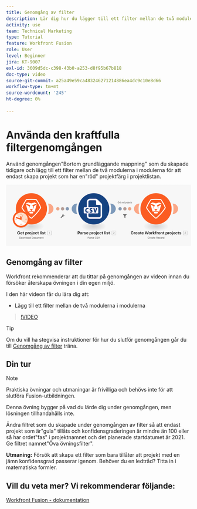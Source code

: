 ```yaml
---
title: Genomgång av filter
description: Lär dig hur du lägger till ett filter mellan de två modulerna i modulerna i [!DNL Adobe Workfront Fusion].
activity: use
team: Technical Marketing
type: Tutorial
feature: Workfront Fusion
role: User
level: Beginner
jira: KT-9007
exl-id: 3609d5dc-c398-43b0-a253-d8f95b67b818
doc-type: video
source-git-commit: a25a49e59ca483246271214886ea4dc9c10e8d66
workflow-type: tm+mt
source-wordcount: '245'
ht-degree: 0%

---
```


# Använda den kraftfulla filtergenomgången

Använd genomgången&quot;Bortom grundläggande mappning&quot; som du skapade tidigare och lägg till ett filter mellan de två modulerna i modulerna för att endast skapa projekt som har en&quot;röd&quot; projektfärg i projektlistan.

![En bild av Fusion-scenariot](assets/understand-the-basics-2.png)

## Genomgång av filter

Workfront rekommenderar att du tittar på genomgången av videon innan du försöker återskapa övningen i din egen miljö.

I den här videon får du lära dig att:

* Lägg till ett filter mellan de två modulerna i modulerna

>[!VIDEO](https://video.tv.adobe.com/v/335266/?quality=12&learn=on)

>[!TIP]
>
>Om du vill ha stegvisa instruktioner för hur du slutför genomgången går du till [Genomgång av filter](https://experienceleague.adobe.com/docs/workfront-learn/tutorials-workfront/fusion/exercises/filters.html?lang=en) träna.

## Din tur

>[!NOTE]
>
>Praktiska övningar och utmaningar är frivilliga och behövs inte för att slutföra Fusion-utbildningen.

Denna övning bygger på vad du lärde dig under genomgången, men lösningen tillhandahålls inte.

Ändra filtret som du skapade under genomgången av filter så att endast projekt som är&quot;gula&quot; tillåts och konfidensgraderingen är mindre än 100 eller så har ordet&quot;fas&quot; i projektnamnet och det planerade startdatumet är 2021. Ge filtret namnet&quot;Öva övningsfilter&quot;.

**Utmaning:** Försök att skapa ett filter som bara tillåter att projekt med en jämn konfidensgrad passerar igenom. Behöver du en ledtråd? Titta in i matematiska formler.

## Vill du veta mer? Vi rekommenderar följande:

[Workfront Fusion - dokumentation](https://experienceleague.adobe.com/docs/workfront/using/adobe-workfront-fusion/workfront-fusion-2.html?lang=en)
